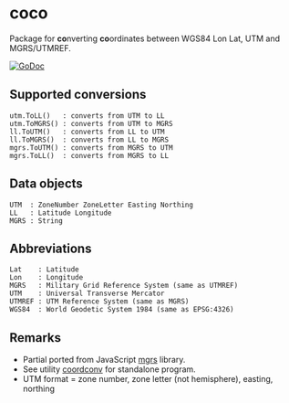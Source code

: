 # coco

Package for **co**nverting **co**ordinates between WGS84 Lon Lat, UTM and MGRS/UTMREF.

[![GoDoc](https://godoc.org/github.com/Klaus-Tockloth/coco?status.svg)](https://godoc.org/github.com/Klaus-Tockloth/coco)

## Supported conversions

``` TXT
utm.ToLL()   : converts from UTM to LL
utm.ToMGRS() : converts from UTM to MGRS
ll.ToUTM()   : converts from LL to UTM
ll.ToMGRS()  : converts from LL to MGRS
mgrs.ToUTM() : converts from MGRS to UTM
mgrs.ToLL()  : converts from MGRS to LL
```

## Data objects

``` TXT
UTM  : ZoneNumber ZoneLetter Easting Northing
LL   : Latitude Longitude
MGRS : String
```

## Abbreviations

``` TXT
Lat    : Latitude
Lon    : Longitude
MGRS   : Military Grid Reference System (same as UTMREF)
UTM    : Universal Transverse Mercator
UTMREF : UTM Reference System (same as MGRS)
WGS84  : World Geodetic System 1984 (same as EPSG:4326)
```

## Remarks

* Partial ported from JavaScript [mgrs](https://github.com/proj4js/mgrs) library.
* See utility [coordconv](https://github.com/Klaus-Tockloth/coordconv) for standalone program.
* UTM format = zone number, zone letter (not hemisphere), easting, northing
